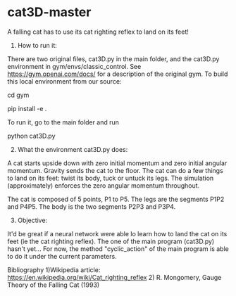 # cat3D-master
A falling cat has to use its cat righting reflex to land on its feet! 

1) How to run it:

There are two original files, cat3D.py in the main folder, and the cat3D.py environment in gym/envs/classic_control. See  https://gym.openai.com/docs/ for a description of the original gym. To build this local environment from our source:

cd gym

pip install -e .

To run it, go to the main folder and run

python cat3D.py

2) What the environment cat3D.py does:

A cat starts upside down with zero initial momentum and zero initial angular momentum. Gravity sends the cat to the floor. The cat can do a few things to land on its feet: twist its body, tuck or untuck its legs. The simulation (approximately) enforces the zero angular momentum throughout.

The cat is composed of 5 points, P1 to P5. The legs are the segments P1P2 and P4P5. The body is the two segments P2P3 and P3P4.

3) Objective:

It'd be great if a neural network were able lo learn how to land the cat on its feet (ie the cat righting reflex). The one of the main program (cat3D.py) hasn't yet...
For now, the method "cyclic_action" of the main program is able to do it under the current parameters.

Bibliography
1)Wikipedia article: https://en.wikipedia.org/wiki/Cat_righting_reflex
2) R. Mongomery, Gauge Theory of the Falling Cat (1993) 
